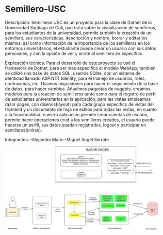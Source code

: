 # Semillero-USC

Descripción:
Semilleros USC es un proyecto para la clase de Dotnet de la Universidad Santiago de Cali, 
que trata sobre la visualización de semilleros, para los estudiantes de la universidad, 
permite también la creación de un semillero, sus características, descripción y nombre, 
borrar y editar los mismos. así como información de la importancia de los semilleros en 
los entornos universitarios, el estudiante puede crear un usuario con sus datos personales, 
y con la opción de ver y unirte al semillero en específico.

Explicación técnica:
Para el desarrollo de este proyecto se usó el framework de Dotnet, para ser mas especifico 
el modelo WebApp, también se utilizó una base de datos SQL, usamos SQlite, con un sistema 
de identidad llamado ASP.NET Identity, para el manejo de usuarios, roles, contraseñas, etc. Usamos 
migraciones para hacer el seguimiento de la base de datos, para hacer cambios. Añadimos paquetes de 
nuggets, creamos modelos para la creación de semilleros tanto como para el registro de perfil de 
estudiantes universitarios en la aplicación, para las vistas empleamos razor pages, con diseños(layout) 
para cada grupo especifico de vistas del frontend y un documento de hoja de estilos para todas las vistas, 
en cuanto a la funcionalidad, nuestra aplicación permite crear cuentas de usuario, permite hacer
operaciones crud a los semilleros creados, el usuario puede hacerse un perfil, sus datos quedan
registrados, logout y participar en semilleros(unirse).

Integrantes:
-Alejandro Marin
-Miguel Angel Serrate


<img src="https://github.com/miguelhat09/semillero-USC/blob/master/imagen.jpeg">

